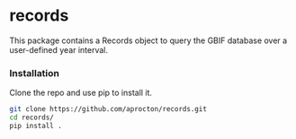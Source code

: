 # records

This package contains a Records object to query the GBIF database over a user-defined year interval.

### Installation

Clone the repo and use pip to install it.

```bash
git clone https://github.com/aprocton/records.git
cd records/
pip install .
```
